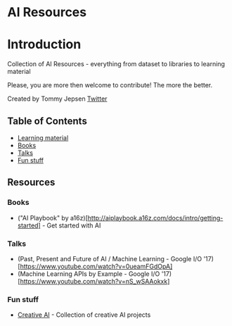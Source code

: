 # AI Resources

# Introduction


Collection of AI Resources - everything from dataset to libraries to learning material

Please, you are more then welcome to contribute! The more the better.

Created by Tommy Jepsen [Twitter](https://twitter.com/tommy_jepsen)

## Table of Contents

- [Learning material](#learning-material)
- [Books](#books)
- [Talks](#talks)
- [Fun stuff](#fun-stuff)


## Resources

### Books
- ("AI Playbook" by a16z)[http://aiplaybook.a16z.com/docs/intro/getting-started] - Get started with AI

### Talks
- (Past, Present and Future of AI / Machine Learning - Google I/O '17)[https://www.youtube.com/watch?v=0ueamFGdOpA]
- (Machine Learning APIs by Example - Google I/O '17)[https://www.youtube.com/watch?v=nS_wSAAokxk]

### Fun stuff
- [Creative AI](http://www.creativeai.net/) - Collection of creative AI projects
